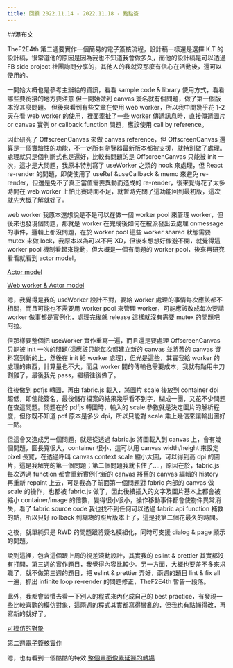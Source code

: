 ```yaml
---
title: 回顧 2022.11.14 - 2022.11.18 - 點點簽
---
```


##瀑布文

TheF2E4th 第二週要實作一個簡易的電子簽核流程，設計稿一樣還是選擇 K.T 的設計稿，很常選他的原因是因為我也不知道我會做多久，而他的設計稿是可以透過 FB side project 社團詢問分享的，其他人的我就沒那麼有信心在活動後，還可以使用的。

一開始大概也是參考主辦給的資訊，看看 sample code & library 使用方式，看看哪些要銜接的地方要注意
但一開始做到 canvas 簽名就有個問題，做了第一個版本沒甚麼問題。
但後來看到有些文章在使用 web worker，所以我中間幾乎花 1-2 天在看 web worker 的使用，裡面牽扯了一些 worker 傳遞訊息時，直接傳遞圖片 or canvas 實例 or callback function 問題，應該使用 call by reference。

因此研究了 OffscreenCanvas 來做 canvas reference，但 OffscreenCanvas 還算是一個實驗性的功能，不一定所有瀏覽器最新版本都被支援，就特別做了處理。處理就只是個判斷式也是還好，比較有問題的是 OffscreenCanvas 只能被 init 一次，這才是大問題，我原本特別寫了 useWorker 之類的 hook 來處理，但 React re-render 的問題，即使使用了 useRef &useCallback & memo 來避免 re-render，但還是免不了真正當值需要異動而造成的 re-render，後來覺得花了太多時間在 web worker 上怕比賽時間不足，就暫時先關了這功能回到最初版，這次就先大概了解就好了。

web worker 我原本還想說是不是可以在做一個 worker pool 來管理 worker，但後來也發現個問題，那就是 worker 在完成後如何在被派發出去處理 onmessage 的事件，邏輯上都沒問題，在於 worker pool 這些 worker shared 狀態需要 mutex 來做 lock，我原本以為可以不用 XD，但後來想想好像避不開，就覺得這 worker pool 機制看起來能動，但大概是一個有問題的 worker pool，後來再研究看看就看到 actor model。

[Actor model](https://blog.techbridge.cc/2019/06/21/actor-model-in-web/)

[Web worker & Actor model](https://stackoverflow.com/questions/36654401/do-web-workers-use-actor-model)

嗯，我覺得是我的 useWorker 設計不對，要給 worker 處理的事情每次應該都不相關，而且可能也不需要用 worker pool 來管理 worker，可能應該改成每次要請 worker 做事都是實例化，處理完後就 release 這樣就沒有需要 mutex 的問題吧阿拉。

但那樣要整個把 useWorker 實作重寫一遍，而且還是要處理 OffscreenCanvas 只能被 init 一次的問題(這應該只能每次都建立新的 canvas 並將舊的 canvas 資料寫到新的上，然後在 init 給 worker 處理)，但光是這些，其實我給 worker 的處理的東西，計算量也不大，而且 worker 間的傳輸也需要成本，我就有點用牛刀割雞了，最後我先 pass，繼續往後做了。

往後做到 pdfjs 轉圖，再由 fabric.js 載入，將圖片 scale 後放到 container dpi 超低，即使能簽名，最後儲存檔案的結果幾乎看不到字，糊成一團，又花不少問題在查這問題。問題在於 pdfjs 轉圖時，輸入的 scale 參數就是決定圖片的解析程度，但你既不知道 pdf 原本是多少 dpi，所以只能對 scale 乘上幾倍來讓輸出圖好一點。

但這會又造成另一個問題，就是從透過 fabric.js 將圖載入到 canvas 上，會有幾個問題，圖長寬很大，container 很小，這可以用 canvas width/height 來設定 pixel 長寬，在透過呼叫 canvas context scale 縮小大圖，可以得到高 dpi 的圖片，這是我解完的第一個問題；第二個問題我就卡住了....，原因在於，fabric.js 每次透過 function 都會重新實例化新的 canvas 將舊的 canvas 編輯的 history 再重新 repaint 上去，可是我為了前面第一個問題對 fabric 內部的 canvas 做 scale 的操作，也都被 fabric.js 做了，因此後續插入的文字及圖片基本上都會被縮小 container/image 的倍數，變得很小很小，操作移動事件都會使物件異常消失，看了 fabric source code 我也找不到任何可以透過 fabric api function 補救的點，所以只好 rollback 到糊糊的照片版本上了，這是我第二個花最久的時間。

之後，就單純只是 RWD 的問題跟將簽名模組化，同時可支援 dialog & page 顯示的問題。

說到這裡，包含這個跟上周的視差滾動設計，其實我的 eslint & prettier 其實都沒有打開，第三週的實作題目，我覺得內容比較少。另一方面，大概也要差不多來求職了，就不做第三週的題目，把 eslint & prettier 弄好，兩週的題目 lint & fix all 一遍，抓出 infinite loop re-render 的問題修正，TheF2E4th 暫告一段落。

此外，我都會習慣去看一下別人的程式來內化成自己的 best practice，有發現一些比較喜歡的模仿對象，這兩週的程式其實都寫得蠻亂的，但我也有點懶得改，再寫新的就好了。

[可模仿的對象](https://github.com/Howard86/f2e-2022)

[第二週電子簽核實作](https://github.com/ShengChih/TheF2E4th/tree/feature/dottedsign)

嗯，也有看到一個酷酷的特效
[整個畫面像素延遲的轉場](https://github.com/yulunyang/F2E_Week3_Scrum/blob/master/src/components/modules/Pixelated.vue)